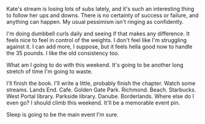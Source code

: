 Kate's stream is losing lots of subs lately, and it's such an interesting thing to follow her ups and downs. There is no certainty of success or failure, and anything can happen. My usual pessimism isn't ringing as confidently.

I'm doing dumbbell curls daily and seeing if that makes any difference. It feels nice to feel in control of the weights. I don't feel like I'm struggling against it. I can add more, I suppose, but it feels hella good now to handle the 35 pounds. I like the old consistency too.

What am I going to do with this weekend. It's going to be another long stretch of time I'm going to waste.

I'll finish the book. I'll write a little, probably finish the chapter. Watch some streams. Lands End. Cafe. Golden Gate Park. Richmond. Beach. Starbucks. West Portal library. Parkside library. Danube. Borderlands. Where else do I even go? I should climb this weekend. It'll be a memorable event pin.

Sleep is going to be the main event I'm sure.
